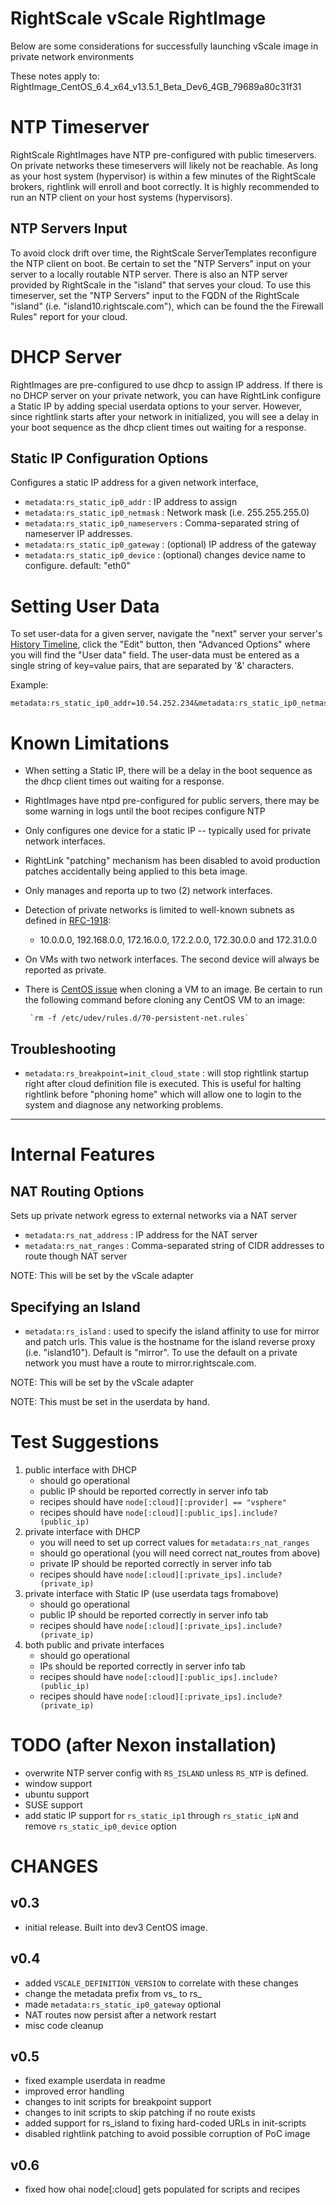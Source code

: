 RightScale vScale RightImage
============================

Below are some considerations for successfully launching vScale image in private network environments

These notes apply to: RightImage_CentOS_6.4_x64_v13.5.1_Beta_Dev6_4GB_79689a80c31f31

NTP Timeserver
==============

RightScale RightImages have NTP pre-configured with public timeservers. On private networks these timeservers will likely not be reachable. As long as your host system (hypervisor) is within a few minutes of the RightScale brokers, rightlink will enroll and boot correctly.  It is highly recommended to run an NTP client on your host systems (hypervisors).

NTP Servers Input
-----------------
To avoid clock drift over time, the RightScale ServerTemplates reconfigure the NTP client on boot. Be certain to set the "NTP Servers" input on your server to a locally routable NTP server.  There is also an NTP server provided by RightScale in the "island" that serves your cloud.  To use this timeserver, set the "NTP Servers" input to the FQDN of the RightScale "island" (i.e. "island10.rightscale.com"), which can be found the the Firewall Rules" report for your cloud.

DHCP Server
===========

RightImages are pre-configured to use dhcp to assign IP address.  If there is no DHCP server on your private network, you can have RightLink configure a Static IP by adding special userdata options to your server.  However, since rightlink starts after your network in initialized, you will see a delay in your boot sequence as the dhcp client times out waiting for a response.

Static IP Configuration Options
-------------------------------

Configures a static IP address for a given network interface,

 * `metadata:rs_static_ip0_addr` : IP address to assign
 * `metadata:rs_static_ip0_netmask` : Network mask (i.e. 255.255.255.0)
 * `metadata:rs_static_ip0_nameservers` : Comma-separated string of nameserver IP addresses.
 * `metadata:rs_static_ip0_gateway` : (optional) IP address of the gateway
 * `metadata:rs_static_ip0_device` : (optional) changes device name to configure. default: "eth0"

Setting User Data
=================
To set user-data for a given server, navigate the "next" server your server's [History Timeline](http://support.rightscale.com/12-Guides/Lifecycle_Management/05_-_Server_Management/Server_History_Timeline), click the "Edit" button, then "Advanced Options" where you will find the "User data" field.  The user-data must be entered as a single string of key=value pairs, that are separated by '&' characters.

Example:

	metadata:rs_static_ip0_addr=10.54.252.234&metadata:rs_static_ip0_netmask=255.255.255.224&metadata:rs_static_ip0_gateway=10.54.252.225&metadata:rs_static_ip0_nameservers=8.8.8.8,8.8.4.4


Known Limitations
=================
 * When setting a Static IP, there will be a delay in the boot sequence as the dhcp client times out waiting for a response.
 * RightImages have ntpd pre-configured for public servers, there may be some warning in logs until the boot recipes configure NTP
 * Only configures one device for a static IP -- typically used for private network interfaces.
 * RightLink "patching" mechanism has been disabled to avoid production patches accidentally being applied to this beta image.
 * Only manages and reporta up to two (2) network interfaces.
 * Detection of private networks is limited to well-known subnets as defined in [RFC-1918](https://tools.ietf.org/html/rfc1918):
   * 10.0.0.0, 192.168.0.0, 172.16.0.0, 172.2.0.0, 172.30.0.0 and 172.31.0.0
 * On VMs with two network interfaces. The second device will always be reported as private.
 * There is [CentOS issue](http://www.cyberciti.biz/tips/vmware-linux-lost-eth0-after-cloning-image.html) when cloning a VM to an image. Be certain to run the following command before cloning any CentOS VM to an image:

		`rm -f /etc/udev/rules.d/70-persistent-net.rules`

Troubleshooting
---------------
 * `metadata:rs_breakpoint=init_cloud_state` : will stop rightlink startup right after cloud definition file is executed.  This is useful for halting rightlink before "phoning home" which will allow one to login to the system and diagnose any networking problems.


----

Internal Features
=================

NAT Routing Options
-------------------

Sets up private network egress to external networks via a NAT server

 * `metadata:rs_nat_address` : IP address for the NAT server
 * `metadata:rs_nat_ranges`  : Comma-separated string of CIDR addresses to route though NAT server

NOTE: This will be set by the vScale adapter

Specifying an Island
--------------------

 * `metadata:rs_island` : used to specify the island affinity to use for mirror and patch urls. This value is the hostname for the island reverse proxy (i.e. "island10").  Default is "mirror".  To use the default on a private network you must have a route to mirror.rightscale.com.

NOTE: This will be set by the vScale adapter



NOTE: This must be set in the userdata by hand.

Test Suggestions
================

 1. public interface with DHCP
	* should go operational
	* public IP should be reported correctly in server info tab
	* recipes should have `node[:cloud][:provider] == "vsphere"`
	* recipes should have `node[:cloud][:public_ips].include?(public_ip)`
 2. private interface with DHCP
     * you will need to set up correct values for `metadata:rs_nat_ranges`
	 * should go operational (you will need correct nat_routes from above)
	 * private IP should be reported correctly in server info tab
     * recipes should have `node[:cloud][:private_ips].include?(private_ip)`
 3. private interface with Static IP (use userdata tags fromabove)
	 * should go operational
	 * public IP should be reported correctly in server info tab
     * recipes should have `node[:cloud][:private_ips].include?(private_ip)`
 4. both public and private interfaces
	 * should go operational
	 * IPs should be reported correctly in server info tab
	 * recipes should have `node[:cloud][:public_ips].include?(public_ip)`
     * recipes should have `node[:cloud][:private_ips].include?(private_ip)`


TODO (after Nexon installation)
====
 * overwrite NTP server config with `RS_ISLAND` unless `RS_NTP` is defined.
 * window support
 * ubuntu support
 * SUSE support
 * add static IP support for `rs_static_ip1` through `rs_static_ipN` and remove `rs_static_ip0_device` option

CHANGES
=======

v0.3
----
 * initial release. Built into dev3 CentOS image.

v0.4
----
 * added `VSCALE_DEFINITION_VERSION` to correlate with these changes
 * change the metadata prefix from vs_ to rs_
 * made `metadata:rs_static_ip0_gateway` optional
 * NAT routes now persist after a network restart
 * misc code cleanup

v0.5
----
 * fixed example userdata in readme
 * improved error handling
 * changes to init scripts for breakpoint support
 * changes to init scripts to skip patching if no route exists
 * added support for rs_island to fixing hard-coded URLs in init-scripts
 * disabled rightlink patching to avoid possible corruption of PoC image

v0.6
----
 * fixed how ohai node[:cloud] gets populated for scripts and recipes

